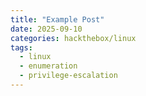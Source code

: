 ```yaml
---
title: "Example Post"
date: 2025-09-10
categories: hackthebox/linux
tags:
  - linux
  - enumeration
  - privilege-escalation
---
```

